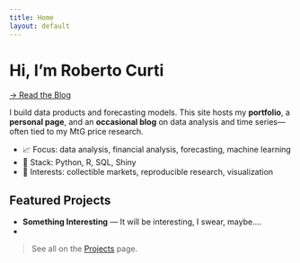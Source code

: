 ```yaml
---
title: Home
layout: default
---
```


# Hi, I’m Roberto Curti

[→ Read the Blog](/blog/)

I build data products and forecasting models. This site hosts my **portfolio**, a **personal page**, and an **occasional blog** on data analysis and time series—often tied to my MtG price research.

- 📈 Focus: data analysis, financial analysis, forecasting, machine learning
- 🧰 Stack: Python, R, SQL, Shiny
- 🎯 Interests: collectible markets, reproducible research, visualization

## Featured Projects
- **Something Interesting** — It will be interesting, I swear, maybe....
- 
> See all on the [Projects](/projects/) page.
